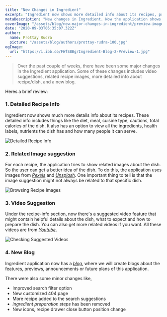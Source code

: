 ```yaml
---
title: "New Changes in Ingredient"
excerpt: "Ingredient now shows more detailed info about its recipes, provides related recipe images, helpful video suggestions and ..."
metaDescription: "New changes in Ingredient. Now the application shows more detailed info about its recipes, provides related recipe images, helpful video suggestions and more"
coverImage: "/assets/blog/new-major-changes-in-ingredient/preview-image.jpg"
date: "2020-09-03T05:35:07.322Z"
author:
  name: Prottay Rudra
  picture: "/assets/blog/authors/prottay-rudra-100.jpg"
ogImage:
  url: "https://i.ibb.co/FWfS8Bg/Ingredient-Blog-2-Preview-1.jpg"
---
```


> Over the past couple of weeks, there have been some major changes in the Ingredient application. Some of these changes includes video suggestions, related recipe images, more detailed info about recipe/dish, and a new blog.

Heres a brief review:

### 1. Detailed Recipe Info

Ingredient now shows much more details info about its recipes. These detailed info includes things like the diet, meal, cuisine type, cautions, total calories of the dish. It also has an option to view all the ingredients, health labels, nutrients the dish has and how many people it can serve.

![Detailed Recipe Info](/assets/blog/new-major-changes-in-ingredient/recipe-info.png)

### 2. Related Image suggestion

For each recipe, the application tries to show related images about the dish. So the user can get a better idea of the dish. To do this, the application uses images from _[Pexels](https://www.pexels.com/)_ and _[Unsplash](https://unsplash.com/)_. One important thing to tell is that the image suggestion might not always be related to that specific dish.

![Browsing Recipe Images](/assets/blog/new-major-changes-in-ingredient/image-browsing-demo-min.gif)

### 3. Video Suggestion

Under the recipe-info section, now there's a suggested video feature that might contain helpful details about the dish, what to expect and how to prepare the dish. You can also get more related videos if you want. All these videos are from _[Youtube](https://youtube.com/)_.

![Checking Suggested Videos](/assets/blog/new-major-changes-in-ingredient/video-browsing-demo-min.gif)

### 4. New Blog

Ingredient application now has a _[blog](https://blog.ingredient.recipes/)_, where we will create blogs about the features, previews, announcements or future plans of this application.

There were also some minor changes like,

- Improved search filter option
- New customized 404 page
- More recipe added to the search suggestions
- _ingredient preparation steps_ has been removed
- New icons, recipe drawer close button position change

